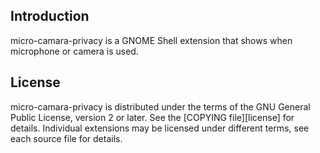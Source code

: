 
## Introduction

micro-camara-privacy is a GNOME Shell extension that shows when microphone or 
camera is used.

## License

micro-camara-privacy is distributed under the terms of the GNU General
Public License, version 2 or later. See the [COPYING file][license] for details.
Individual extensions may be licensed under different terms, see each source
file for details.

